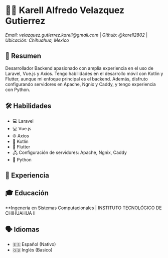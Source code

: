 # 👨‍💻 Karell Alfredo Velazquez Gutierrez

_Email: velazquez.gutierrez.karell@gmail.com_ | _Github: @karell2802_ | _Ubicación: Chihuahua, Mexico_

## 📝 Resumen

Desarrollador Backend apasionado con amplia experiencia en el uso de Laravel, Vue.js y Axios. Tengo habilidades en el desarrollo móvil con Kotlin y Flutter, aunque mi enfoque principal es el backend. Además, disfruto configurando servidores en Apache, Ngnix y Caddy, y tengo experiencia con Python.

## 🛠 Habilidades

- 💻 Laravel
- 💻 Vue.js
- 🌐 Axios
- 📱 Kotlin
- 📱 Flutter
- 🖧 Configuración de servidores: Apache, Ngnix, Caddy
- 🤖 Python

## 🏢 Experiencia

## 🎓 Educación

**Ingeneria en Sistemas Computacionales | INSTITUTO TECNOLÓGICO DE CHIHUAHUA II

## 🗣 Idiomas

- 🇪🇸 Español (Nativo)
- 🇬🇧 Inglés (Basico)
